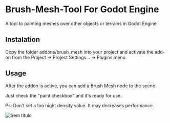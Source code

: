 # Brush-Mesh-Tool For Godot Engine
A tool to painting meshes over other objects or terrains in Godot Engine

## Instalation

Copy the folder addons/brush_mesh into your project and activate the add-on from the Project -> Project Settings... -> Plugins menu.

## Usage

After the addon is active, you can add a Brush Mesh node to the scene.

Just check the "paint checkbox" and it's ready for use.

Ps: Don't set a too hight density value. It may decreases performance.

![Sem título](https://user-images.githubusercontent.com/20520306/108110460-09ec5d00-7072-11eb-8118-7a53804ea094.jpg)

